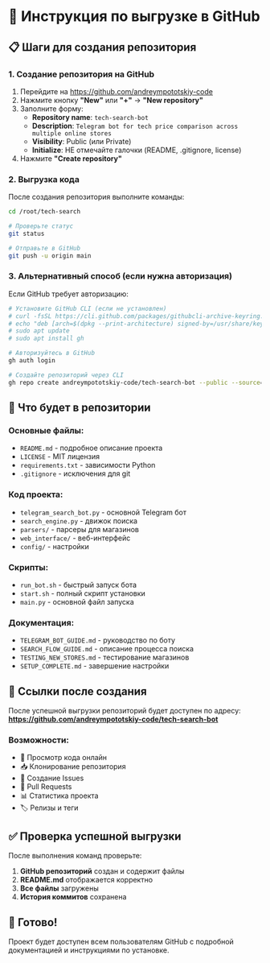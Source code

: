 # 🚀 Инструкция по выгрузке в GitHub

## 📋 Шаги для создания репозитория

### 1. Создание репозитория на GitHub

1. Перейдите на https://github.com/andreympototskiy-code
2. Нажмите кнопку **"New"** или **"+"** → **"New repository"**
3. Заполните форму:
   - **Repository name**: `tech-search-bot`
   - **Description**: `Telegram bot for tech price comparison across multiple online stores`
   - **Visibility**: Public (или Private)
   - **Initialize**: НЕ отмечайте галочки (README, .gitignore, license)
4. Нажмите **"Create repository"**

### 2. Выгрузка кода

После создания репозитория выполните команды:

```bash
cd /root/tech-search

# Проверьте статус
git status

# Отправьте в GitHub
git push -u origin main
```

### 3. Альтернативный способ (если нужна авторизация)

Если GitHub требует авторизацию:

```bash
# Установите GitHub CLI (если не установлен)
# curl -fsSL https://cli.github.com/packages/githubcli-archive-keyring.gpg | sudo dd of=/usr/share/keyrings/githubcli-archive-keyring.gpg
# echo "deb [arch=$(dpkg --print-architecture) signed-by=/usr/share/keyrings/githubcli-archive-keyring.gpg] https://cli.github.com/packages stable main" | sudo tee /etc/apt/sources.list.d/github-cli.list > /dev/null
# sudo apt update
# sudo apt install gh

# Авторизуйтесь в GitHub
gh auth login

# Создайте репозиторий через CLI
gh repo create andreympototskiy-code/tech-search-bot --public --source=. --remote=origin --push
```

## 📁 Что будет в репозитории

### Основные файлы:
- `README.md` - подробное описание проекта
- `LICENSE` - MIT лицензия
- `requirements.txt` - зависимости Python
- `.gitignore` - исключения для git

### Код проекта:
- `telegram_search_bot.py` - основной Telegram бот
- `search_engine.py` - движок поиска
- `parsers/` - парсеры для магазинов
- `web_interface/` - веб-интерфейс
- `config/` - настройки

### Скрипты:
- `run_bot.sh` - быстрый запуск бота
- `start.sh` - полный скрипт установки
- `main.py` - основной файл запуска

### Документация:
- `TELEGRAM_BOT_GUIDE.md` - руководство по боту
- `SEARCH_FLOW_GUIDE.md` - описание процесса поиска
- `TESTING_NEW_STORES.md` - тестирование магазинов
- `SETUP_COMPLETE.md` - завершение настройки

## 🔗 Ссылки после создания

После успешной выгрузки репозиторий будет доступен по адресу:
**https://github.com/andreympototskiy-code/tech-search-bot**

### Возможности:
- 📖 Просмотр кода онлайн
- 📥 Клонирование репозитория
- 🐛 Создание Issues
- 🔄 Pull Requests
- 📊 Статистика проекта
- 🏷️ Релизы и теги

## ✅ Проверка успешной выгрузки

После выполнения команд проверьте:

1. **GitHub репозиторий** создан и содержит файлы
2. **README.md** отображается корректно
3. **Все файлы** загружены
4. **История коммитов** сохранена

## 🎯 Готово!

Проект будет доступен всем пользователям GitHub с подробной документацией и инструкциями по установке.
